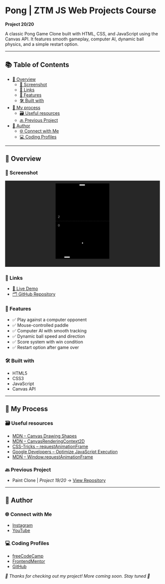 # Pong | ZTM JS Web Projects Course

**Project 20/20**

A classic Pong Game Clone built with HTML, CSS, and JavaScript using the Canvas API. It features smooth gameplay, computer AI, dynamic ball physics, and a simple restart option.

---

## 📚 Table of Contents

- [🔎 Overview](#-overview)
  - [📸 Screenshot](#-screenshot)
  - [🔗 Links](#-links)
  - [📌 Features](#-features)
  - [🛠️ Built with](#️-built-with)
- [🧠 My process](#-my-process)
  - [🗃️ Useful resources](#️-useful-resources)
  - [🔙 Previous Project](#-previous-project)
- [👤 Author](#-author)
  - [🌐 Connect with Me](#-connect-with-me)
  - [💻 Coding Profiles](#-coding-profiles)

---

## 🔎 Overview

### 📸 Screenshot

![Live Preview Screenshot](./assets/screenshot.jpg)

### 🔗 Links

- [🔴 Live Demo](https://dalascript.github.io/pong/)
- [🗂️ GitHub Repository](https://github.com/DalaScript/pong)

### 📌 Features

- ✅ Play against a computer opponent
- ✅ Mouse-controlled paddle
- ✅ Computer AI with smooth tracking
- ✅ Dynamic ball speed and direction
- ✅ Score system with win condition
- ✅ Restart option after game over

### 🛠️ Built with

- HTML5
- CSS3
- JavaScript
- Canvas API

---

## 🧠 My Process

### 🗃️ Useful resources

- [MDN – Canvas Drawing Shapes](https://developer.mozilla.org/en-US/docs/Web/API/Canvas_API/Tutorial/Drawing_shapes)
- [MDN – CanvasRenderingContext2D](https://developer.mozilla.org/en-US/docs/Web/API/CanvasRenderingContext2D)
- [CSS-Tricks – requestAnimationFrame](https://css-tricks.com/using-requestanimationframe/)
- [Google Developers – Optimize JavaScript Execution](https://developers.google.com/web/fundamentals/performance/rendering/optimize-javascript-execution)
- [MDN – Window.requestAnimationFrame](https://developer.mozilla.org/en-US/docs/Web/API/Window/requestAnimationFrame)

### 🔙 Previous Project

- Paint Clone | *Project 19/20* → [View Repository](https://github.com/DalaScript/paint-clone)

---

## 👤 Author

### 🌐 Connect with Me

- [Instagram](https://www.instagram.com/DalaScript)
- [YouTube](https://www.youtube.com/@DalaScript)

### 💻 Coding Profiles

- [freeCodeCamp](https://www.freecodecamp.org/DalaScript)
- [FrontendMentor](https://www.frontendmentor.io/profile/DalaScript)
- [GitHub](https://github.com/DalaScript)

*🙌 Thanks for checking out my project! More coming soon. Stay tuned 🚀*
